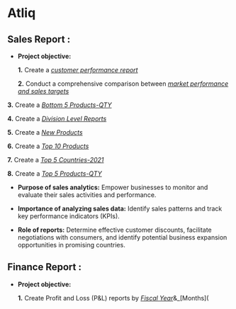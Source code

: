 # Atliq
## Sales Report :


- **Project objective:** 

    **1.** Create a _[customer performance report](https://github.com/Zeeshu3126/Atliq/blob/main/Customer%20Performance%20Report.pdf)_

   **2.** Conduct a comprehensive comparison between _[market performance and sales targets](https://github.com/Zeeshu3126/Atliq/blob/main/Market%20Performance%20vs%20Target.pdf)_

**3.** Create a _[Bottom 5 Products-QTY](https://github.com/Zeeshu3126/Atliq/blob/main/Bottom%205%20Products%20-%20QTY.pdf)_

 **4.** Create a _[Division Level Reports](https://github.com/Zeeshu3126/Atliq/blob/main/Division%20Level%20Report.pdf)_

  **5.** Create a _[New Products](https://github.com/Zeeshu3126/Atliq/blob/main/New%20Products%20-%202021.pdf)_

  **6.** Create a _[Top 10 Products](https://github.com/Zeeshu3126/Atliq/blob/main/Top%2010%20Products.pdf)_
  
**7.** Create a _[Top 5 Countries-2021](https://github.com/Zeeshu3126/Atliq/blob/main/Top%205%20Countries-2021.pdf)_
 
**8.** Create a _[Top 5 Products-QTY](https://github.com/Zeeshu3126/Atliq/blob/main/Top%205%20Products%20-%20QTY.pdf)_

- **Purpose of sales analytics:** Empower businesses to monitor and evaluate their sales activities and performance.

- **Importance of analyzing sales data:** Identify sales patterns and track key performance indicators (KPIs).

- **Role of reports:** Determine effective customer discounts, facilitate negotiations with consumers, and identify potential business expansion opportunities in promising countries.

## Finance Report :

- **Project objective:** 

    **1.** Create Profit and Loss (P&L) reports by _[Fiscal Year](https://github.com/Zeeshu3126/Atliq/blob/main/P%20%26%20L%20by%20Fiscal%20Year.pdf)_&_[Months](
